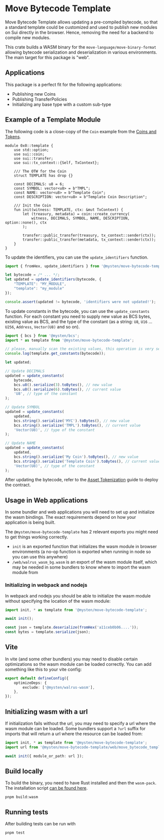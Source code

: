 # Move Bytecode Template

Move Bytecode Template allows updating a pre-compiled bytecode, so that a standard template could be
customized and used to publish new modules on Sui directly in the browser. Hence, removing the need
for a backend to compile new modules.

This crate builds a WASM binary for the `move-language/move-binary-format` allowing bytecode
serialization and deserialization in various environments. The main target for this package is
"web".

## Applications

This package is a perfect fit for the following applications:

- Publishing new Coins
- Publishing TransferPolicies
- Initializing any base type with a custom sub-type

## Example of a Template Module

The following code is a close-copy of the `Coin` example from the
[Coins and Tokens](https://docs.sui.io/guides/developer/coin).

```move
module 0x0::template {
    use std::option;
    use sui::coin;
    use sui::transfer;
    use sui::tx_context::{Self, TxContext};

    /// The OTW for the Coin
    struct TEMPLATE has drop {}

    const DECIMALS: u8 = 6;
    const SYMBOL: vector<u8> = b"TMPL";
    const NAME: vector<u8> = b"Template Coin";
    const DESCRIPTION: vector<u8> = b"Template Coin Description";

    /// Init the Coin
    fun init(witness: TEMPLATE, ctx: &mut TxContext) {
        let (treasury, metadata) = coin::create_currency(
            witness, DECIMALS, SYMBOL, NAME, DESCRIPTION, option::none(), ctx
        );

        transfer::public_transfer(treasury, tx_context::sender(ctx));
        transfer::public_transfer(metadata, tx_context::sender(ctx));
    }
}
```

To update the identifiers, you can use the `update_identifiers` function.

```ts
import { fromHex, update_identifiers } from '@mysten/move-bytecode-template';

let bytecode = /* ... */;
let updated = update_identifiers(bytecode, {
    "TEMPLATE": "MY_MODULE",
    "template": "my_module"
});

console.assert(updated != bytecode, 'identifiers were not updated!');
```

To update constants in the bytecode, you can use the `update_constants` function. For each constant
you need to supply new value as BCS bytes, existing value as BCS, and the type of the constant (as a
string: `U8`, `U16` ... `U256`, `Address`, `Vector(U8)` and so on).

```ts
import { bcs } from '@mysten/bcs';
import * as template from '@mysten/move-bytecode-template';

// please, manually scan the existing values, this operation is very sensitive
console.log(template.get_constants(bytecode));

let updated;

// Update DECIMALS
updated = update_constants(
	bytecode,
	bcs.u8().serialize(3).toBytes(), // new value
	bcs.u8().serialize(6).toBytes(), // current value
	'U8', // type of the constant
);

// Update SYMBOL
updated = update_constants(
	updated,
	bcs.string().serialize('MYC').toBytes(), // new value
	bcs.string().serialize('TMPL').toBytes(), // current value
	'Vector(U8)', // type of the constant
);

// Update NAME
updated = update_constants(
	updated,
	bcs.string().serialize('My Coin').toBytes(), // new value
	bcs.string().serialize('Template Coin').toBytes(), // current value
	'Vector(U8)', // type of the constant
);
```

After updating the bytecode, refer to the
[Asset Tokenization](https://docs.sui.io/guides/developer/nft/asset-tokenization#closer-view-of-the-template-module)
guide to deploy the contract.

## Usage in Web applications

In some bundler and web applications you will need to set up and initialize the wasm bindings. The
exact requirements depend on how your application is being built.

The `@mysten/move-bytecode-template` has 2 relevant exports you might need to get things working
correctly.

- `init` is an exported function that initializes the wasm module in browser environments (a no-op
  function is exported when running in node so you can use this anywhere)
- `/web/walrus_wasm_bg.wasm` is an export of the wasm module itself, which may be needed in some
  bundlers to know where to import the wasm module from

### Initializing in webpack and nodejs

In webpack and nodejs you should be able to initialize the wasm module without specifying the
location of the wasm module:

```ts
import init, * as template from '@mysten/move-bytecode-template';

await init();

const json = template.deserialize(fromHex('a11ceb0b06....'));
const bytes = template.serialize(json);
```

## Vite

In vite (and some other bundlers) you may need to disable certain optimizations so the wasm module
can be loaded correctly. You can add something like this to your vite config:

```ts
export default defineConfig({
	optimizeDeps: {
		exclude: ['@mysten/walrus-wasm'],
	},
});
```

## Initializing wasm with a url

If initialization fails without the url, you may need to specify a url where the wasm module can be
loaded. Some bundlers support a `?url` suffix for imports that will return a url where the resource
can be loaded from:

```ts
import init, * as template from '@mysten/move-bytecode-template';
import url from '@mysten/move-bytecode-template/web/move_bytecode_template_bg.wasm?url';

await init({ module_or_path: url });
```

## Build locally

To build the binary, you need to have Rust installed and then the `wasm-pack`. The installation
script [can be found here](https://rustwasm.github.io/wasm-pack/).

```
pnpm build:wasm
```

## Running tests

After building tests can be run with

```
pnpm test
```

